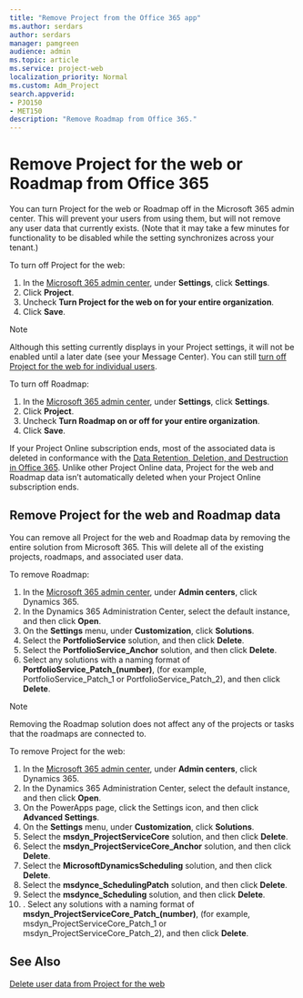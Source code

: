 ```yaml
---
title: "Remove Project from the Office 365 app"
ms.author: serdars
author: serdars
manager: pamgreen
audience: admin
ms.topic: article
ms.service: project-web
localization_priority: Normal
ms.custom: Adm_Project
search.appverid: 
- PJO150
- MET150
description: "Remove Roadmap from Office 365."
---
```


# Remove Project for the web or Roadmap from Office 365

You can turn Project for the web or Roadmap off in the Microsoft 365 admin center. This will prevent your users from using them, but will not remove any user data that currently exists. (Note that it may take a few minutes for functionality to be disabled while the setting synchronizes across your tenant.)

To turn off Project for the web:

1. In the [Microsoft 365 admin center](https://admin.microsoft.com), under **Settings**, click **Settings**.
2. Click **Project**.
3. Uncheck **Turn Project for the web on for your entire organization**.
4. Click **Save**.

> [!NOTE]
> Although this setting currently displays in your Project settings, it will not be enabled until a later date (see your Message Center). You can still [turn off Project for the web for individual users](turn-project-for-the-web-off.md). 

To turn off Roadmap:

1. In the [Microsoft 365 admin center](https://admin.microsoft.com), under **Settings**, click **Settings**.
2. Click **Project**.
3. Uncheck **Turn Roadmap on or off for your entire organization**.
4. Click **Save**.

If your Project Online subscription ends, most of the associated data is deleted in conformance with the [Data Retention, Deletion, and Destruction in Office 365](https://docs.microsoft.com/office365/securitycompliance/office-365-data-retention-deletion-and-destruction-overview). Unlike other Project Online data, Project for the web and Roadmap data isn’t automatically deleted when your Project Online subscription ends.

## Remove Project for the web and Roadmap data

You can remove all Project for the web and Roadmap data by removing the entire solution from Microsoft 365. This will delete all of the existing projects, roadmaps, and associated user data.

To remove Roadmap:

1. In the [Microsoft 365 admin center](https://admin.microsoft.com), under **Admin centers**, click Dynamics 365.
2. In the Dynamics 365 Administration Center, select the default instance, and then click **Open**.
3. On the **Settings** menu, under **Customization**, click **Solutions**.
4. Select the **PortfolioService** solution, and then click **Delete**.
5. Select the **PortfolioService_Anchor** solution, and then click **Delete**.
6. Select any solutions with a naming format of **PortfolioService_Patch_(number)**, (for example, PortfolioService_Patch_1 or PortfolioService_Patch_2), and then click **Delete**.


> [!NOTE]
> Removing the Roadmap solution does not affect any of the projects or tasks that the roadmaps are connected to.


To remove Project for the web:

1. In the [Microsoft 365 admin center](https://admin.microsoft.com), under **Admin centers**, click Dynamics 365.
2. In the Dynamics 365 Administration Center, select the default instance, and then click **Open**.
3. On the PowerApps page, click the Settings icon, and then click **Advanced Settings**.
4. On the **Settings** menu, under **Customization**, click **Solutions**.
5. Select the **msdyn_ProjectServiceCore** solution, and then click **Delete**.
6. Select the **msdyn_ProjectServiceCore_Anchor** solution, and then click **Delete**.
7. Select the **MicrosoftDynamicsScheduling** solution, and then click **Delete**.
8. Select the **msdynce_SchedulingPatch** solution, and then click **Delete**.
9. Select the **msdynce_Scheduling** solution, and then click **Delete**.
10. . Select any solutions with a naming format of **msdyn_ProjectServiceCore_Patch_(number)**, (for example, msdyn_ProjectServiceCore_Patch_1 or msdyn_ProjectServiceCore_Patch_2), and then click **Delete**.
## See Also

[Delete user data from Project for the web](delete-user-data-from-project-for-the-web.md)

